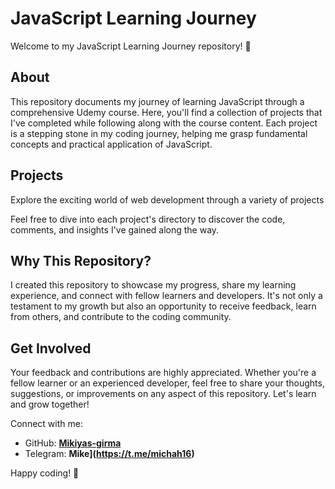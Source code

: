 # JavaScript Learning Journey

Welcome to my JavaScript Learning Journey repository! 🌟

## About

This repository documents my journey of learning JavaScript through a comprehensive Udemy course. Here, you'll find a collection of projects that I've completed while following along with the course content. Each project is a stepping stone in my coding journey, helping me grasp fundamental concepts and practical application of JavaScript.

## Projects

Explore the exciting world of web development through a variety of projects

Feel free to dive into each project's directory to discover the code, comments, and insights I've gained along the way.

## Why This Repository?

I created this repository to showcase my progress, share my learning experience, and connect with fellow learners and developers. It's not only a testament to my growth but also an opportunity to receive feedback, learn from others, and contribute to the coding community.

## Get Involved

Your feedback and contributions are highly appreciated. Whether you're a fellow learner or an experienced developer, feel free to share your thoughts, suggestions, or improvements on any aspect of this repository. Let's learn and grow together!

Connect with me:
- GitHub: **[Mikiyas-girma](https://github.com/mikiyas-girma)**
- Telegram: **Mike](https://t.me/michah16)**

Happy coding! 🚀

